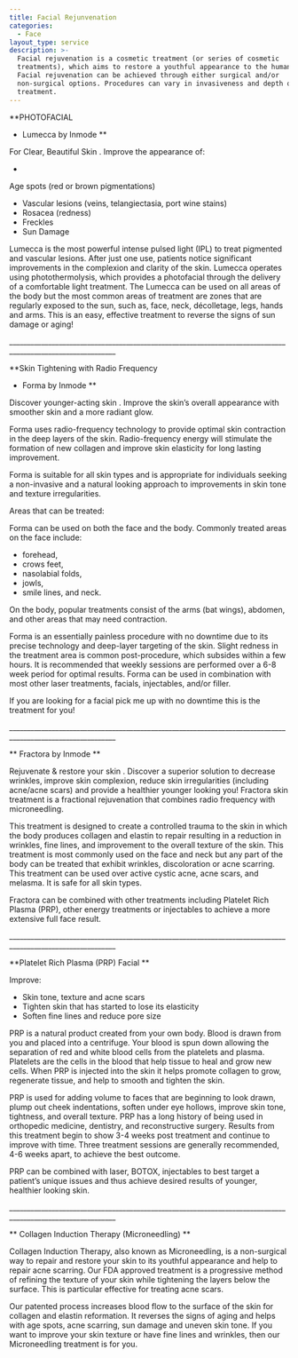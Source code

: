 ```yaml
---
title: Facial Rejunvenation
categories:
  - Face
layout_type: service
description: >-
  Facial rejuvenation is a cosmetic treatment (or series of cosmetic
  treatments), which aims to restore a youthful appearance to the human face.
  Facial rejuvenation can be achieved through either surgical and/or
  non-surgical options. Procedures can vary in invasiveness and depth of
  treatment.
---
```

\*\*PHOTOFACIAL

* Lumecca by Inmode \*\*

For Clear, Beautiful Skin
. Improve the appearance of:

* 

Age spots (red or brown pigmentations)

* Vascular lesions (veins, telangiectasia, port wine stains)
* Rosacea (redness)
* Freckles
* Sun Damage

Lumecca is the most powerful intense pulsed light (IPL) to treat pigmented and vascular lesions. After just one use, patients notice significant improvements in the complexion and clarity of the skin. Lumecca operates using photothermolysis, which provides a photofacial through the delivery of a comfortable light treatment. The Lumecca can be used on all areas of the body but the most common areas of treatment are zones that are regularly exposed to the sun, such as, face, neck, décolletage, legs, hands and arms.  This is an easy, effective treatment to reverse the signs of sun damage or aging!

\_\_\_\_\_\_\_\_\_\_\_\_\_\_\_\_\_\_\_\_\_\_\_\_\_\_\_\_\_\_\_\_\_\_\_\_\_\_\_\_\_\_\_\_\_\_\_\_\_\_\_\_\_\_\_\_\_\_\_\_\_\_\_\_\_\_\_\_\_\_\_\_\_\_\_\_\_\_\_\_\_\_\_\_\_\_\_\_\_\_\_\_\_\_\_\_\_\_\_\_\_\_\_\_\_\_\_\_

\*\*Skin Tightening with Radio Frequency

* Forma by Inmode
  \*\*

Discover younger-acting skin
. Improve the skin’s overall appearance with smoother skin and a more radiant glow.

Forma uses radio-frequency technology to provide optimal skin contraction in the deep layers of the skin. Radio-frequency energy will stimulate the formation of new collagen and improve skin elasticity for long lasting improvement. 

Forma is suitable for all skin types and is appropriate for individuals seeking a non-invasive and a natural looking approach to improvements in skin tone and texture irregularities.

Areas that can be treated:

Forma can be used on both the face and the body. Commonly treated areas on the face include: 

* forehead, 
* crows feet, 
* nasolabial folds, 
* jowls, 
* smile lines, and neck. 

On the body, popular treatments consist of the arms (bat wings), abdomen, and other areas that may need contraction.

Forma is an essentially painless procedure with no downtime due to its precise technology and deep-layer targeting of the skin.  Slight redness in the treatment area is common post-procedure, which subsides within a few hours.  It is recommended that weekly sessions are performed over a 6-8 week period for optimal results.  Forma can be used in combination with most other laser treatments, facials, injectables, and/or filler.

If you are looking for a facial pick me up with no downtime this is the treatment for you!

\_\_\_\_\_\_\_\_\_\_\_\_\_\_\_\_\_\_\_\_\_\_\_\_\_\_\_\_\_\_\_\_\_\_\_\_\_\_\_\_\_\_\_\_\_\_\_\_\_\_\_\_\_\_\_\_\_\_\_\_\_\_\_\_\_\_\_\_\_\_\_\_\_\_\_\_\_\_\_\_\_\_\_\_\_\_\_\_\_\_\_\_\_\_\_\_\_\_\_\_\_\_\_\_\_\_\_\_

** 
Fractora by Inmode
 **

Rejuvenate & restore your skin
. Discover a superior solution to decrease wrinkles, improve skin complexion, reduce skin irregularities (including acne/acne scars) and provide a healthier younger looking you! Fractora skin treatment is a fractional rejuvenation that combines radio frequency with microneedling. 

This treatment is designed to create a controlled trauma to the skin in which the body produces collagen and elastin to repair resulting in a reduction in wrinkles, fine lines, and improvement to the overall texture of the skin. This treatment is most commonly used on the face and neck but any part of the body can be treated that exhibit wrinkles, discoloration or acne scarring. This treatment can be used over active cystic acne, acne scars, and melasma. It is safe for all skin types. 

Fractora can be combined with other treatments including Platelet Rich Plasma (PRP), other energy treatments or injectables to achieve a more extensive full face result.

\_\_\_\_\_\_\_\_\_\_\_\_\_\_\_\_\_\_\_\_\_\_\_\_\_\_\_\_\_\_\_\_\_\_\_\_\_\_\_\_\_\_\_\_\_\_\_\_\_\_\_\_\_\_\_\_\_\_\_\_\_\_\_\_\_\_\_\_\_\_\_\_\_\_\_\_\_\_\_\_\_\_\_\_\_\_\_\_\_\_\_\_\_\_\_\_\_\_\_\_\_\_\_\_\_\_\_\_

**Platelet Rich Plasma (PRP) Facial
**

Improve:

* Skin tone, texture and acne scars
* Tighten skin that has started to lose its elasticity
* Soften fine lines and reduce pore size

PRP is a natural product created from your own body. Blood is drawn from you and placed into a centrifuge. Your blood is spun down allowing the separation of red and white blood cells from the platelets and plasma. Platelets are the cells in the blood that help tissue to heal and grow new cells. When PRP is injected into the skin it helps promote collagen to grow, regenerate tissue, and help to smooth and tighten the skin.  

PRP is used for adding volume to faces that are beginning to look drawn, plump out cheek indentations, soften under eye hollows, improve skin tone, tightness, and overall texture. PRP has a long history of being used in orthopedic medicine, dentistry, and reconstructive surgery. Results from this treatment begin to show 3-4 weeks post treatment and continue to improve with time. Three treatment sessions are generally recommended, 4-6 weeks apart, to achieve the best outcome.

PRP can be combined with laser, BOTOX, injectables to best target a patient’s unique issues and thus achieve desired results of younger, healthier looking skin.

\_\_\_\_\_\_\_\_\_\_\_\_\_\_\_\_\_\_\_\_\_\_\_\_\_\_\_\_\_\_\_\_\_\_\_\_\_\_\_\_\_\_\_\_\_\_\_\_\_\_\_\_\_\_\_\_\_\_\_\_\_\_\_\_\_\_\_\_\_\_\_\_\_\_\_\_\_\_\_\_\_\_\_\_\_\_\_\_\_\_\_\_\_\_\_\_\_\_\_\_\_\_\_\_\_\_\_\_

**
Collagen Induction Therapy (Microneedling)
**

Collagen Induction Therapy, also known as Microneedling, is a non-surgical way to repair and restore your skin to its youthful appearance and help to repair acne scarring. Our FDA approved treatment is a progressive method of refining the texture of your skin while tightening the layers below the surface. This is particular effective for treating acne scars. 

Our patented process increases blood flow to the surface of the skin for collagen and elastin reformation. It reverses the signs of aging and helps with age spots, acne scarring, sun damage and uneven skin tone. If you want to improve your skin texture or have fine lines and wrinkles, then our Microneedling treatment is for you.
